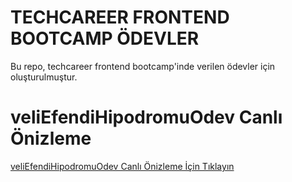 # TECHCAREER FRONTEND BOOTCAMP ÖDEVLER

Bu repo, techcareer frontend bootcamp'inde verilen ödevler için oluşturulmuştur.

# veliEfendiHipodromuOdev Canlı Önizleme

[veliEfendiHipodromuOdev Canlı Önizleme İçin Tıklayın](https://techcareer-frontend-bootcamp-odevler.vercel.app/)
